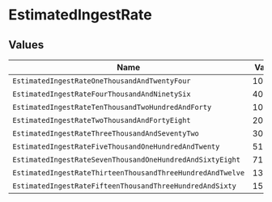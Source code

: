 # EstimatedIngestRate


## Values

| Name                                                       | Value                                                      |
| ---------------------------------------------------------- | ---------------------------------------------------------- |
| `EstimatedIngestRateOneThousandAndTwentyFour`              | 1024                                                       |
| `EstimatedIngestRateFourThousandAndNinetySix`              | 4096                                                       |
| `EstimatedIngestRateTenThousandTwoHundredAndForty`         | 10240                                                      |
| `EstimatedIngestRateTwoThousandAndFortyEight`              | 2048                                                       |
| `EstimatedIngestRateThreeThousandAndSeventyTwo`            | 3072                                                       |
| `EstimatedIngestRateFiveThousandOneHundredAndTwenty`       | 5120                                                       |
| `EstimatedIngestRateSevenThousandOneHundredAndSixtyEight`  | 7168                                                       |
| `EstimatedIngestRateThirteenThousandThreeHundredAndTwelve` | 13312                                                      |
| `EstimatedIngestRateFifteenThousandThreeHundredAndSixty`   | 15360                                                      |